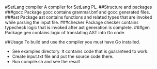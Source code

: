 #SetLang compiler
A compiler for SetLang PL.
##Structure and packages
###gocc
Package gocc contains grammar.bnf and gocc generated files.
###ast
Package ast contains functions and related types that are invoked while parsing
the input file.
###checker
Package checker contains typecheck logic that is invoked after ast generation is
complete.
###gen
Package gen contains logic of translating AST into Go code.

##Usage
To build and use the compiler you must have Go installed.
* See examples directory. It contains code that is guaranteed to work.
* Create input.txt file and put the source code there.
* Run compile.sh and see the result
